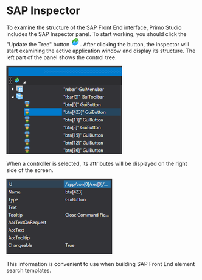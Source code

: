 # SAP Inspector

To examine the structure of the SAP Front End interface, Primo Studio includes the SAP Inspector panel. To start working, you should click the "Update the Tree" button ![](<../.gitbook/assets/0 (106).png>). After clicking the button, the inspector will start examining the active application window and display its structure. The left part of the panel shows the control tree.

![](<../.gitbook/assets/1 (77).png>)

When a controller is selected, its attributes will be displayed on the right side of the screen.

![](<../.gitbook/assets/2 (14).png>)

This information is convenient to use when building SAP Front End element search templates.

